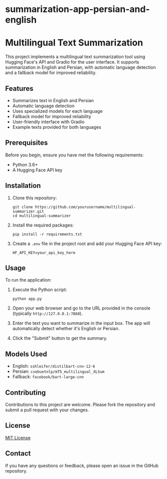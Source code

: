 # summarization-app-persian-and-english

# Multilingual Text Summarization

This project implements a multilingual text summarization tool using Hugging Face's API and Gradio for the user interface. It supports summarization in English and Persian, with automatic language detection and a fallback model for improved reliability.

## Features

- Summarizes text in English and Persian
- Automatic language detection
- Uses specialized models for each language
- Fallback model for improved reliability
- User-friendly interface with Gradio
- Example texts provided for both languages

## Prerequisites

Before you begin, ensure you have met the following requirements:

- Python 3.6+
- A Hugging Face API key

## Installation

1. Clone this repository:
   ```
   git clone https://github.com/yourusername/multilingual-summarizer.git
   cd multilingual-summarizer
   ```

2. Install the required packages:
   ```
   pip install -r requirements.txt
   ```

3. Create a `.env` file in the project root and add your Hugging Face API key:
   ```
   HF_API_KEY=your_api_key_here
   ```

## Usage

To run the application:

1. Execute the Python script:
   ```
   python app.py
   ```

2. Open your web browser and go to the URL provided in the console (typically `http://127.0.0.1:7860`).

3. Enter the text you want to summarize in the input box. The app will automatically detect whether it's English or Persian.

4. Click the "Submit" button to get the summary.

## Models Used

- English: `sshleifer/distilbart-cnn-12-6`
- Persian: `csebuetnlp/mT5_multilingual_XLSum`
- Fallback: `facebook/bart-large-cnn`

## Contributing

Contributions to this project are welcome. Please fork the repository and submit a pull request with your changes.

## License

[MIT License](https://opensource.org/licenses/MIT)

## Contact

If you have any questions or feedback, please open an issue in the GitHub repository.
